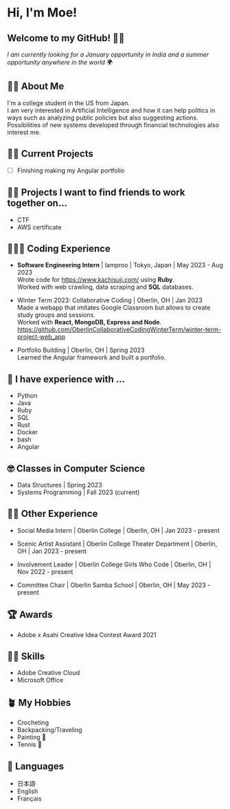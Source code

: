 # Hi, I'm Moe!

## Welcome to my GitHub! 👋🏻

*I am currently looking for a January opportunity in India and a summer opportunity anywhere in the world* 🌍

## 👧🏻 About Me

I'm a college student in the US from Japan.  
I am very interested in Artificial Intelligence and how it can help politics in ways such as analyzing public policies but also suggesting actions. Possibilities of new systems developed through financial technologies also interest me.

## 💪🏻 Current Projects

- [ ] Finishing making my Angular portfolio

## 👯‍♀️ Projects I want to find friends to work together on...
- CTF
- AWS certificate

## 👩🏻‍💻 Coding Experience
- **Software Engineering Intern** | lamproo | Tokyo, Japan | May 2023 - Aug 2023  
Wrote code for https://www.kachisuji.com/ using **Ruby**.  
Worked with web crawling, data scraping and **SQL** databases.  

- Winter Term 2023: Collaborative Coding | Oberlin, OH | Jan 2023  
Made a webapp that imitates Google Classroom but allows to create study groups and sessions.  
Worked with **React, MongoDB, Express and Node**.  
https://github.com/OberlinCollaborativeCodingWinterTerm/winter-term-project-web_app

- Portfolio Building | Oberlin, OH | Spring 2023  
Learned the Angular framework and built a portfolio.

## 💬 I have experience with ...
- Python
- Java
- Ruby 
- SQL
- Rust
- Docker
- bash
- Angular

## 🤓 Classes in Computer Science
- Data Structures | Spring 2023  
- Systems Programming | Fall 2023 (current)  

## 🤘🏻 Other Experience
- Social Media Intern | Oberlin College | Oberlin, OH | Jan 2023 - present

- Scenic Artist Assistant | Oberlin College Theater Department | Oberlin, OH | Jan 2023 - present 

- Involvement Leader | Oberlin College Girls Who Code | Oberlin, OH | Nov 2022 - present

- Committee Chair | Oberlin Samba School | Oberlin, OH | May 2023 - present

## 🏆 Awards 
- Adobe x Asahi Creative Idea Contest Award 2021

## 🕺🏻 Skills
- Adobe Creative Cloud
- Microsoft Office

## 🪴 My Hobbies
- Crocheting
- Backpacking/Traveling
- Painting 🎨
- Tennis 🎾

## 👅 Languages
- 日本語
- English
- Français
